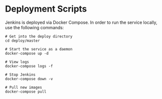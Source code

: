 # Deployment Scripts

Jenkins is deployed via Docker Compose. In order to run the service locally, use
the following commands:

```
# Get into the deploy directory
cd deploy/master

# Start the service as a daemon
docker-compose up -d

# View logs
docker-compose logs -f

# Stop Jenkins
docker-compose down -v

# Pull new images
docker-compose pull
```

